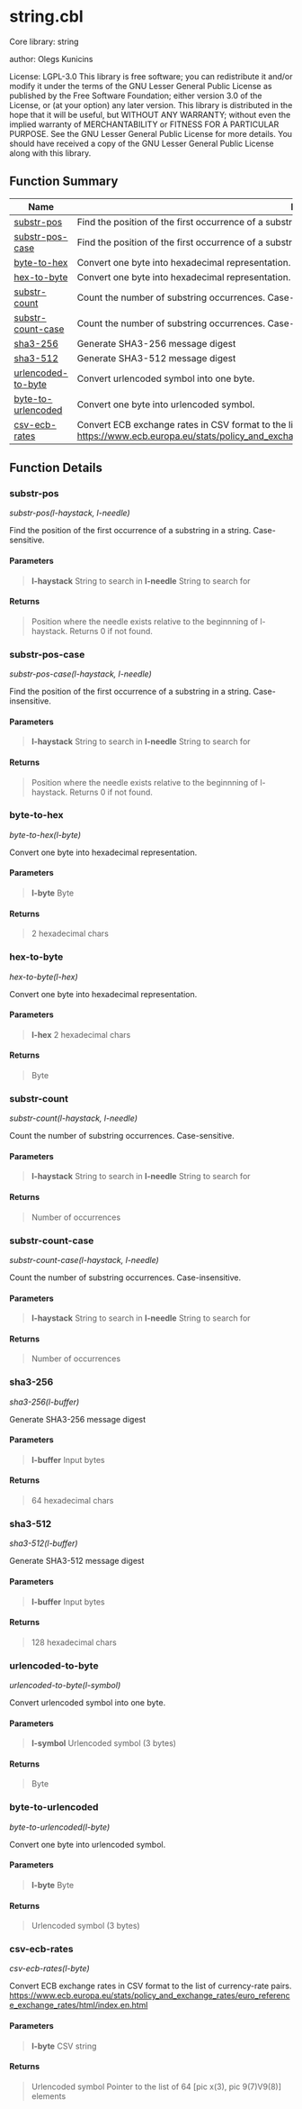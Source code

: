 # string.cbl

Core library: string

author: Olegs Kunicins

License: LGPL-3.0
This library is free software; you can redistribute it and/or
modify it under the terms of the GNU Lesser General Public
License as published by the Free Software Foundation; either
version 3.0 of the License, or (at your option) any later version.
This library is distributed in the hope that it will be useful,
but WITHOUT ANY WARRANTY; without even the implied warranty of
MERCHANTABILITY or FITNESS FOR A PARTICULAR PURPOSE.  See the GNU
Lesser General Public License for more details.
You should have received a copy of the GNU Lesser General Public
License along with this library.

## Function Summary

| Name | Description |
| ----------- | ----------- | 
| [substr-pos](#substr-pos) | Find the position of the first occurrence of a substring in a string. Case-sensitive. | 
| [substr-pos-case](#substr-pos-case) | Find the position of the first occurrence of a substring in a string. Case-insensitive. | 
| [byte-to-hex](#byte-to-hex) | Convert one byte into hexadecimal representation. | 
| [hex-to-byte](#hex-to-byte) | Convert one byte into hexadecimal representation. | 
| [substr-count](#substr-count) | Count the number of substring occurrences. Case-sensitive. | 
| [substr-count-case](#substr-count-case) | Count the number of substring occurrences. Case-insensitive. | 
| [sha3-256](#sha3-256) | Generate SHA3-256 message digest | 
| [sha3-512](#sha3-512) | Generate SHA3-512 message digest | 
| [urlencoded-to-byte](#urlencoded-to-byte) | Convert urlencoded symbol into one byte. | 
| [byte-to-urlencoded](#byte-to-urlencoded) | Convert one byte into urlencoded symbol. | 
| [csv-ecb-rates](#csv-ecb-rates) | Convert ECB exchange rates in CSV format to the list of currency-rate pairs. https://www.ecb.europa.eu/stats/policy_and_exchange_rates/euro_reference_exchange_rates/html/index.en.html | 

## Function Details

### substr-pos

*substr-pos(l-haystack, l-needle)*

Find the position of the first occurrence of a substring in a string.
Case-sensitive.


#### Parameters

> **l-haystack** String to search in 
> **l-needle** String to search for 

#### Returns

> Position where the needle exists relative to the beginnning
of l-haystack. Returns 0 if not found.

### substr-pos-case

*substr-pos-case(l-haystack, l-needle)*

Find the position of the first occurrence of a substring in a string.
Case-insensitive.


#### Parameters

> **l-haystack** String to search in 
> **l-needle** String to search for 

#### Returns

> Position where the needle exists relative to the beginnning
of l-haystack. Returns 0 if not found.

### byte-to-hex

*byte-to-hex(l-byte)*

Convert one byte into hexadecimal representation.


#### Parameters

> **l-byte** Byte 

#### Returns

> 2 hexadecimal chars

### hex-to-byte

*hex-to-byte(l-hex)*

Convert one byte into hexadecimal representation.


#### Parameters

> **l-hex** 2 hexadecimal chars 

#### Returns

> Byte

### substr-count

*substr-count(l-haystack, l-needle)*

Count the number of substring occurrences. Case-sensitive.


#### Parameters

> **l-haystack** String to search in 
> **l-needle** String to search for 

#### Returns

> Number of occurrences

### substr-count-case

*substr-count-case(l-haystack, l-needle)*

Count the number of substring occurrences. Case-insensitive.


#### Parameters

> **l-haystack** String to search in 
> **l-needle** String to search for 

#### Returns

> Number of occurrences

### sha3-256

*sha3-256(l-buffer)*

Generate SHA3-256 message digest


#### Parameters

> **l-buffer** Input bytes 

#### Returns

> 64 hexadecimal chars

### sha3-512

*sha3-512(l-buffer)*

Generate SHA3-512 message digest


#### Parameters

> **l-buffer** Input bytes 

#### Returns

> 128 hexadecimal chars

### urlencoded-to-byte

*urlencoded-to-byte(l-symbol)*

Convert urlencoded symbol into one byte.


#### Parameters

> **l-symbol** Urlencoded symbol (3 bytes) 

#### Returns

> Byte

### byte-to-urlencoded

*byte-to-urlencoded(l-byte)*

Convert one byte into urlencoded symbol.


#### Parameters

> **l-byte** Byte 

#### Returns

> Urlencoded symbol (3 bytes)

### csv-ecb-rates

*csv-ecb-rates(l-byte)*

Convert ECB exchange rates in CSV format to the list of currency-rate pairs.
https://www.ecb.europa.eu/stats/policy_and_exchange_rates/euro_reference_exchange_rates/html/index.en.html


#### Parameters

> **l-byte** CSV string 

#### Returns

> Urlencoded symbol Pointer to the list of 64 [pic x(3), pic 9(7)V9(8)] elements
